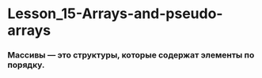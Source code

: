 # Lesson_15-Arrays-and-pseudo-arrays

### Массивы — это структуры, которые содержат элементы по порядку.
